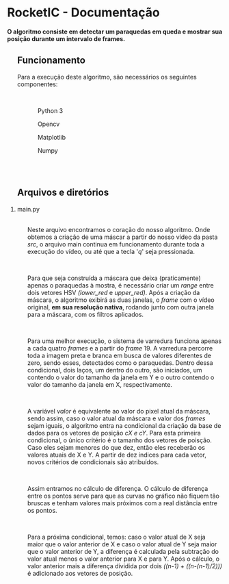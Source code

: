 <h1>RocketIC - Documentação</h1>

<strong> O algoritmo consiste em detectar um paraquedas em queda e mostrar sua posição durante um intervalo de frames. </strong>

<ol><h2>Funcionamento</h2>
  <p>Para a execução deste algoritmo, são necessários os seguintes componentes:</p>
    <ol>
    <br>
        <ul>Python 3</ul>
        <ul>Opencv</ul>
        <ul>Matplotlib</ul>
        <ul>Numpy</ul>
    </ol>
  </li>
 </ol>
 <br><br>
 <ol><h2>Arquivos e diretórios</h2>
    <li>main.py
        <ol>
        <br>
            <p>Neste arquivo encontramos o coração do nosso algoritmo. Onde obtemos a criação de uma máscar a partir do nosso vídeo da pasta <i>src</i>, o arquivo main continua em funcionamento durante toda a execução do vídeo, ou até que a tecla '<i>q</i>' seja pressionada.</p>
            <br>
            <p>Para que seja construída a máscara que deixa (praticamente) apenas o paraquedas à mostra, é necessário criar um <i>range</i> entre dois vetores HSV <i>(lower_red</i> e <i>upper_red)</i>. Após a criação da máscara, o algoritmo exibirá as duas janelas, o <i>frame</i> com o vídeo original, <b>em sua resolução nativa</b>, rodando junto com outra janela para a máscara, com os filtros aplicados.</p>
            <br>
            <p>Para uma melhor execução, o sistema de varredura funciona apenas a cada quatro <i>frames</i> e a partir do <i>frame</i> 19. A varredura percorre toda a imagem preta e branca em busca de valores diferentes de zero, sendo esses, detectados como o paraquedas. Dentro dessa condicional, dois laços, um dentro do outro, são iniciados, um contendo o valor do tamanho da janela em Y e o outro contendo o valor do tamanho da janela em X, respectivamente.</p>
            <br>
            <p>A variável <i>valor</i> é equivalente ao valor do pixel atual da máscara, sendo assim, caso o valor atual da máscara e valor dos <i>frames</i> sejam iguais, o algoritmo entra na condicional da criação da base de dados para os vetores de posição <i>cX e cY</i>. Para esta primeira condicional, o único critério é o tamanho dos vetores de poisção. Caso eles sejam menores do que dez, então eles receberão os valores atuais de X e Y. A partir de dez índices para cada vetor, novos critérios de condicionais são atribuídos.</p>
            <br>
            <p>Assim entramos no cálculo de diferença. O cálculo de diferença entre os pontos serve para que as curvas no gráfico não fiquem tão bruscas e tenham valores mais próximos com a real distância entre os pontos.</p>
            <br>
            <p>Para a próxima condicional, temos: caso o valor atual de X seja maior que o valor anterior de X e caso o valor atual de Y seja maior que o valor anterior de Y, a diferença é calculada pela subtração do valor atual menos o valor anterior para X e para Y. Após o cálculo, o valor anterior mais a diferença dividida por dois <i>((n-1) + ((n-(n-1)/2)))</i> é adicionado aos vetores de posição. 
    </li>
 </ol>
